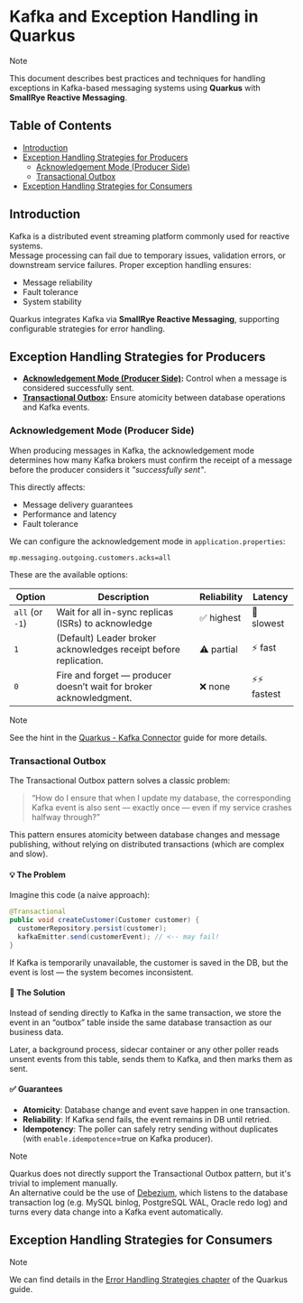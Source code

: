 # Kafka and Exception Handling in Quarkus

> [!NOTE]
> This document describes best practices and techniques for handling exceptions in Kafka-based 
> messaging systems using **Quarkus** with **SmallRye Reactive Messaging**.

## Table of Contents

- [Introduction](#introduction)
- [Exception Handling Strategies for Producers](#exception-handling-strategies-for-producers)
  - [Acknowledgement Mode (Producer Side)](#acknowledgement-mode-producer-side)
  - [Transactional Outbox](#transactional-outbox)
- [Exception Handling Strategies for Consumers](#exception-handling-strategies-for-consumers)

## Introduction

Kafka is a distributed event streaming platform commonly used for reactive systems.  
Message processing can fail due to temporary issues, validation errors, or downstream service failures. Proper exception handling ensures:

- Message reliability
- Fault tolerance
- System stability

Quarkus integrates Kafka via **SmallRye Reactive Messaging**, supporting configurable strategies for error handling.


## Exception Handling Strategies for Producers

- **[Acknowledgement Mode (Producer Side)](#acknowledgement-mode-producer-side):** Control when a message is considered successfully sent.
- **[Transactional Outbox](#transactional-outbox):** Ensure atomicity between database operations and Kafka events.


### Acknowledgement Mode (Producer Side)

When producing messages in Kafka, the acknowledgement mode determines how many Kafka brokers must confirm the receipt of a message before the producer considers it _"successfully sent"_.

This directly affects:
- Message delivery guarantees
- Performance and latency
- Fault tolerance

We can configure the acknowledgement mode in `application.properties`:

```properties
mp.messaging.outgoing.customers.acks=all
```

These are the available options:

| Option          | Description                                                        | Reliability | Latency    |
|-----------------|--------------------------------------------------------------------|-------------|------------|
| `all` (or `-1`) | Wait for all in-sync replicas (ISRs) to acknowledge                | ✅ highest   | 🐢 slowest |
| `1`             | (Default) Leader broker acknowledges receipt before replication.   | ⚠️ partial  | ⚡️ fast    |
| `0`             | Fire and forget — producer doesn’t wait for broker acknowledgment. | ❌ none      | ⚡⚡ fastest |

> [!NOTE]
> See the hint in the [Quarkus - Kafka Connector](https://quarkus.io/guides/kafka#write-acknowledgement) guide for more details.


### Transactional Outbox

The Transactional Outbox pattern solves a classic problem:

> “How do I ensure that when I update my database, the corresponding Kafka event is also sent — exactly once — 
> even if my service crashes halfway through?”

This pattern ensures atomicity between database changes and message publishing, without relying on
distributed transactions (which are complex and slow).

#### 💡 The Problem

Imagine this code (a naive approach):

```java
@Transactional
public void createCustomer(Customer customer) {
  customerRepository.persist(customer);
  kafkaEmitter.send(customerEvent); // <-- may fail!
}
```

If Kafka is temporarily unavailable, the customer is saved in the DB,
but the event is lost — the system becomes inconsistent.

#### 🧩 The Solution

Instead of sending directly to Kafka in the same transaction,
we store the event in an “outbox” table inside the same database transaction as our business data.

Later, a background process, sidecar container or any other poller reads unsent events from this table,
sends them to Kafka, and then marks them as sent.

#### ✅ Guarantees
     
- **Atomicity**: Database change and event save happen in one transaction.
- **Reliability**: If Kafka send fails, the event remains in DB until retried.
- **Idempotency**: The poller can safely retry sending without duplicates (with `enable.idempotence`=true on Kafka producer).

> [!NOTE]
> Quarkus does not directly support the Transactional Outbox pattern, but it's trivial to implement manually.  
> An alternative could be the use of [Debezium](https://debezium.io/documentation/reference/stable/integrations/outbox.html),
> which listens to the database transaction log (e.g. MySQL binlog, PostgreSQL WAL, Oracle redo log) and turns 
> every data change into a Kafka event automatically.


## Exception Handling Strategies for Consumers
 
> [!NOTE]
> We can find details in the [Error Handling Strategies chapter](https://quarkus.io/guides/kafka#error-handling) 
> of the Quarkus guide.
